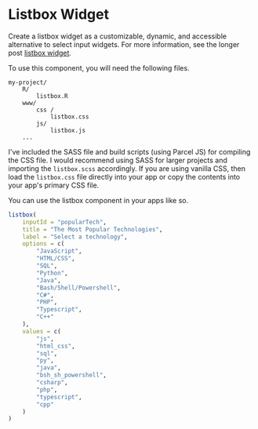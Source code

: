 # Listbox Widget

Create a listbox widget as a customizable, dynamic, and accessible alternative to select input widgets. For more information, see the longer post [listbox widget](https://davidruvolo51.github.io/shinytutorials/tutorials/listbox-widget/).

To use this component, you will need the following files.

```
my-project/
    R/
        listbox.R
    www/
        css / 
            listbox.css
        js/
            listbox.js
    ...
```

I've included the SASS file and build scripts (using Parcel JS) for compiling the CSS file. I would recommend using SASS for larger projects and importing the `listbox.scss` accordingly. If you are using vanilla CSS, then load the `listbox.css` file directly into your app or copy the contents into your app's primary CSS file.

You can use the listbox component in your apps like so.

```r
listbox(
    inputId = "popularTech",
    title = "The Most Popular Technologies",
    label = "Select a technology",
    options = c(
        "JavaScript",
        "HTML/CSS",
        "SQL",
        "Python",
        "Java",
        "Bash/Shell/Powershell",
        "C#",
        "PHP",
        "Typescript",
        "C++"
    ),
    values = c(
        "js",
        "html_css",
        "sql",
        "py",
        "java",
        "bsh_sh_powershell",
        "csharp",
        "php",
        "typescript",
        "cpp"
    )
)
```